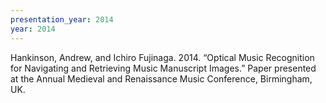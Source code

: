 ```yaml
---
presentation_year: 2014
year: 2014
---
```


Hankinson, Andrew, and Ichiro Fujinaga. 2014. “Optical Music Recognition for Navigating and Retrieving Music Manuscript Images.” Paper presented at the Annual Medieval and Renaissance Music Conference, Birmingham, UK.